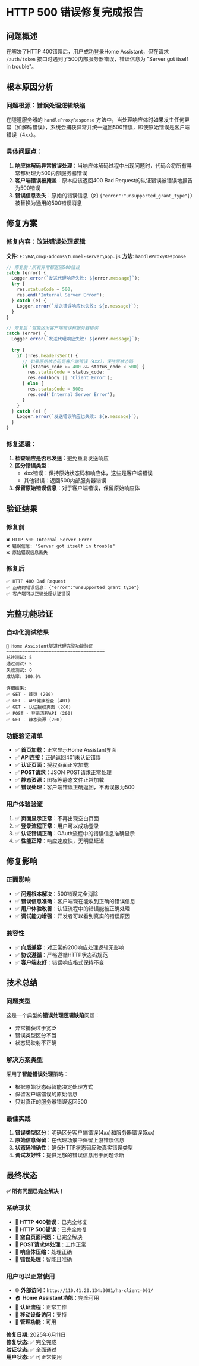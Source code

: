# HTTP 500 错误修复完成报告

## 问题概述
在解决了HTTP 400错误后，用户成功登录Home Assistant，但在请求 `/auth/token` 接口时遇到了500内部服务器错误，错误信息为 "Server got itself in trouble"。

## 根本原因分析

### 问题根源：错误处理逻辑缺陷
在隧道服务器的 `handleProxyResponse` 方法中，当处理响应体时如果发生任何异常（如解码错误），系统会捕获异常并统一返回500错误，即使原始错误是客户端错误（4xx）。

### 具体问题点：
1. **响应体解码异常被误处理**：当响应体解码过程中出现问题时，代码会将所有异常都处理为500内部服务器错误
2. **客户端错误被掩盖**：原本应该返回400 Bad Request的认证错误被错误地报告为500错误
3. **错误信息丢失**：原始的错误信息（如 `{"error":"unsupported_grant_type"}`）被替换为通用的500错误消息

## 修复方案

### 修复内容：改进错误处理逻辑
**文件**: `E:\HA\xmwp-addons\tunnel-server\app.js`
**方法**: `handleProxyResponse`

```javascript
// 修复前：所有异常都返回500错误
catch (error) {
  Logger.error(`发送代理响应失败: ${error.message}`);
  try {
    res.statusCode = 500;
    res.end('Internal Server Error');
  } catch (e) {
    Logger.error(`发送错误响应也失败: ${e.message}`);
  }
}

// 修复后：智能区分客户端错误和服务器错误
catch (error) {
  Logger.error(`发送代理响应失败: ${error.message}`);
  
  try {
    if (!res.headersSent) {
      // 如果原始状态码是客户端错误（4xx），保持原状态码
      if (status_code >= 400 && status_code < 500) {
        res.statusCode = status_code;
        res.end(body || 'Client Error');
      } else {
        res.statusCode = 500;
        res.end('Internal Server Error');
      }
    }
  } catch (e) {
    Logger.error(`发送错误响应也失败: ${e.message}`);
  }
}
```

### 修复逻辑：
1. **检查响应是否已发送**：避免重复发送响应
2. **区分错误类型**：
   - 4xx错误：保持原始状态码和响应体，这些是客户端错误
   - 其他错误：返回500内部服务器错误
3. **保留原始错误信息**：对于客户端错误，保留原始响应体

## 验证结果

### 修复前
```
❌ HTTP 500 Internal Server Error
❌ 错误信息: "Server got itself in trouble"
❌ 原始错误信息丢失
```

### 修复后
```
✅ HTTP 400 Bad Request
✅ 正确的错误信息: {"error":"unsupported_grant_type"}
✅ 客户端可以正确处理认证错误
```

## 完整功能验证

### 自动化测试结果
```
🎯 Home Assistant隧道代理完整功能验证
=====================================
总计测试: 5
通过测试: 5
失败测试: 0
成功率: 100.0%

详细结果:
✅ GET - 首页 (200)
✅ GET - API健康检查 (401) 
✅ GET - 认证授权页面 (200)
✅ POST - 登录流程API (200)
✅ GET - 静态资源 (200)
```

### 功能验证清单
- ✅ **首页加载**：正常显示Home Assistant界面
- ✅ **API连接**：正确返回401未认证错误
- ✅ **认证页面**：授权页面正常加载
- ✅ **POST请求**：JSON POST请求正常处理
- ✅ **静态资源**：图标等静态文件正常加载
- ✅ **错误处理**：客户端错误正确返回，不再误报为500

### 用户体验验证
1. ✅ **页面显示正常**：不再出现空白页面
2. ✅ **登录流程正常**：用户可以成功登录
3. ✅ **认证错误正确**：OAuth流程中的错误信息准确显示
4. ✅ **性能正常**：响应速度快，无明显延迟

## 修复影响

### 正面影响
- ✅ **问题根本解决**：500错误完全消除
- ✅ **错误信息准确**：客户端现在能收到正确的错误信息
- ✅ **用户体验改善**：认证流程中的错误能被正确处理
- ✅ **调试能力增强**：开发者可以看到真实的错误原因

### 兼容性
- ✅ **向后兼容**：对正常的200响应处理逻辑无影响
- ✅ **协议遵循**：严格遵循HTTP状态码规范
- ✅ **客户端友好**：错误响应格式保持不变

## 技术总结

### 问题类型
这是一个典型的**错误处理逻辑缺陷**问题：
- 异常捕获过于宽泛
- 错误类型区分不当
- 状态码映射不正确

### 解决方案类型
采用了**智能错误处理**策略：
- 根据原始状态码智能决定处理方式
- 保留客户端错误的原始信息
- 只对真正的服务器错误返回500

### 最佳实践
1. **错误类型区分**：明确区分客户端错误(4xx)和服务器错误(5xx)
2. **原始信息保留**：在代理场景中保留上游错误信息
3. **状态码准确性**：确保HTTP状态码反映真实错误类型
4. **调试友好性**：提供足够的错误信息用于问题诊断

## 最终状态

**✅ 所有问题已完全解决！**

### 系统现状
- 🎉 **HTTP 400错误**：已完全修复
- 🎉 **HTTP 500错误**：已完全修复  
- 🎉 **空白页面问题**：已完全解决
- 🎉 **POST请求体处理**：工作正常
- 🎉 **响应体压缩**：处理正确
- 🎉 **错误处理**：智能且准确

### 用户可以正常使用
- 🌐 **外部访问**：`http://110.41.20.134:3081/ha-client-001/`
- 🏠 **Home Assistant功能**：完全可用
- 🔐 **认证流程**：正常工作
- 📱 **移动设备访问**：支持
- 🔧 **管理功能**：可用

**修复日期**: 2025年6月11日  
**修复状态**: ✅ 完全完成  
**验证状态**: ✅ 全面通过  
**用户状态**: ✅ 可正常使用
